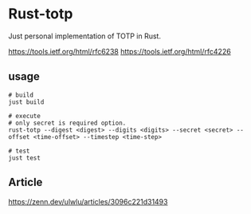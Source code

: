 # Rust-totp
Just personal implementation of TOTP in Rust.

https://tools.ietf.org/html/rfc6238
https://tools.ietf.org/html/rfc4226

## usage

```
# build
just build

# execute
# only secret is required option.
rust-totp --digest <digest> --digits <digits> --secret <secret> --offset <time-offset> --timestep <time-step>

# test
just test
```

## Article

https://zenn.dev/ulwlu/articles/3096c221d31493
